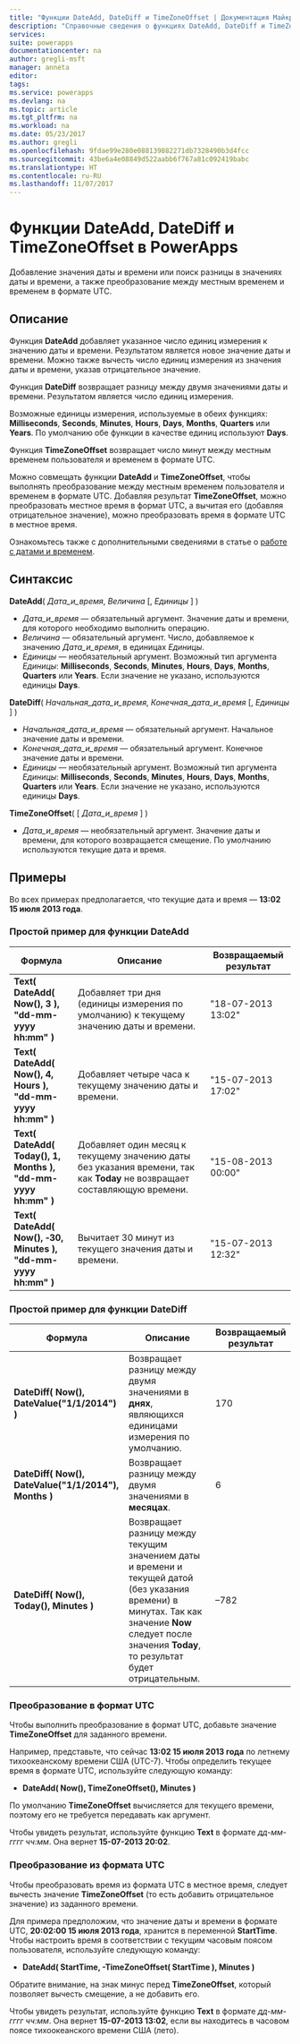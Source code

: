 ```yaml
---
title: "Функции DateAdd, DateDiff и TimeZoneOffset | Документация Майкрософт"
description: "Справочные сведения о функциях DateAdd, DateDiff и TimeZoneOffset в PowerApps, включая описание синтаксиса и примеры."
services: 
suite: powerapps
documentationcenter: na
author: gregli-msft
manager: anneta
editor: 
tags: 
ms.service: powerapps
ms.devlang: na
ms.topic: article
ms.tgt_pltfrm: na
ms.workload: na
ms.date: 05/23/2017
ms.author: gregli
ms.openlocfilehash: 9fdae99e280e088139882271db7328490b3d4fcc
ms.sourcegitcommit: 43be6a4e08849d522aabb6f767a81c092419babc
ms.translationtype: HT
ms.contentlocale: ru-RU
ms.lasthandoff: 11/07/2017
---
```

# <a name="dateadd-datediff-and-timezoneoffset-functions-in-powerapps"></a>Функции DateAdd, DateDiff и TimeZoneOffset в PowerApps
Добавление значения даты и времени или поиск разницы в значениях даты и времени, а также преобразование между местным временем и временем в формате UTC.

## <a name="description"></a>Описание
Функция **DateAdd** добавляет указанное число единиц измерения к значению даты и времени. Результатом является новое значение даты и времени. Можно также вычесть число единиц измерения из значения даты и времени, указав отрицательное значение.

Функция **DateDiff** возвращает разницу между двумя значениями даты и времени. Результатом является число единиц измерения.

Возможные единицы измерения, используемые в обеих функциях: **Milliseconds**, **Seconds**, **Minutes**, **Hours**, **Days**, **Months**, **Quarters** или **Years**.  По умолчанию обе функции в качестве единиц используют **Days**.

Функция **TimeZoneOffset** возвращает число минут между местным временем пользователя и временем в формате UTC.   

Можно совмещать функции **DateAdd** и **TimeZoneOffset**, чтобы выполнять преобразование между местным временем пользователя и временем в формате UTC.  Добавляя результат **TimeZoneOffset**, можно преобразовать местное время в формат UTC, а вычитая его (добавляя отрицательное значение), можно преобразовать время в формате UTC в местное время.

Ознакомьтесь также с дополнительными сведениями в статье о [работе с датами и временем](../show-text-dates-times.md).

## <a name="syntax"></a>Синтаксис
**DateAdd**( *Дата_и_время*, *Величина* [, *Единицы* ] )

* *Дата_и_время* — обязательный аргумент. Значение даты и времени, для которого необходимо выполнить операцию.
* *Величина* — обязательный аргумент. Число, добавляемое к значению *Дата_и_время*, в единицах *Единицы*.
* *Единицы* — необязательный аргумент. Возможный тип аргумента *Единицы*: **Milliseconds**, **Seconds**, **Minutes**, **Hours**, **Days**, **Months**, **Quarters** или **Years**.  Если значение не указано, используются единицы **Days**.

**DateDiff**( *Начальная_дата_и_время*, *Конечная_дата_и_время* [, *Единицы* ] )

* *Начальная_дата_и_время* — обязательный аргумент. Начальное значение даты и времени.
* *Конечная_дата_и_время* — обязательный аргумент. Конечное значение даты и времени.
* *Единицы* — необязательный аргумент. Возможный тип аргумента *Единицы*: **Milliseconds**, **Seconds**, **Minutes**, **Hours**, **Days**, **Months**, **Quarters** или **Years**.  Если значение не указано, используются единицы **Days**.

**TimeZoneOffset**( [ *Дата_и_время* ] )

* *Дата_и_время* — необязательный аргумент.  Значение даты и времени, для которого возвращается смещение.  По умолчанию используются текущие дата и время.

## <a name="examples"></a>Примеры
Во всех примерах предполагается, что текущие дата и время — **13:02 15 июля 2013 года**.

### <a name="simple-dateadd"></a>Простой пример для функции DateAdd
| Формула | Описание | Возвращаемый результат |
| --- | --- | --- |
| **Text( DateAdd( Now(), 3 ),<br>"dd-mm-yyyy hh:mm" )** |Добавляет три дня (единицы измерения по умолчанию) к текущему значению даты и времени. |"18-07-2013 13:02" |
| **Text( DateAdd( Now(), 4, Hours ),<br>"dd-mm-yyyy hh:mm" )** |Добавляет четыре часа к текущему значению даты и времени. |"15-07-2013 17:02" |
| **Text( DateAdd( Today(), 1, Months ),<br>"dd-mm-yyyy hh:mm" )** |Добавляет один месяц к текущему значению даты без указания времени, так как **Today** не возвращает составляющую времени. |"15-08-2013 00:00" |
| **Text( DateAdd( Now(), &#8209;30, Minutes ),<br>"dd-mm-yyyy hh:mm" )** |Вычитает 30 минут из текущего значения даты и времени. |"15-07-2013 12:32" |

### <a name="simple-datediff"></a>Простой пример для функции DateDiff
| Формула | Описание | Возвращаемый результат |
| --- | --- | --- |
| **DateDiff( Now(), DateValue("1/1/2014") )** |Возвращает разницу между двумя значениями в **днях**, являющихся единицами измерения по умолчанию. |170 |
| **DateDiff( Now(), DateValue("1/1/2014"), Months )** |Возвращает разницу между двумя значениями в **месяцах**. |6 |
| **DateDiff( Now(), Today(), Minutes )** |Возвращает разницу между текущим значением даты и времени и текущей датой (без указания времени) в минутах.  Так как значение **Now** следует после значения **Today**, то результат будет отрицательным. |–782 |

### <a name="converting-to-utc"></a>Преобразование в формат UTC
Чтобы выполнить преобразование в формат UTC, добавьте значение **TimeZoneOffset** для заданного времени.  

Например, представьте, что сейчас **13:02 15 июля 2013 года** по летнему тихоокеанскому времени США (UTC-7).  Чтобы определить текущее время в формате UTC, используйте следующую команду:

* **DateAdd( Now(), TimeZoneOffset(), Minutes )**

По умолчанию **TimeZoneOffset** вычисляется для текущего времени, поэтому его не требуется передавать как аргумент.

Чтобы увидеть результат, используйте функцию **Text** в формате *дд-мм-гггг чч:мм*. Она вернет **15-07-2013 20:02**.

### <a name="converting-from-utc"></a>Преобразование из формата UTC
Чтобы преобразовать время из формата UTC в местное время, следует вычесть значение **TimeZoneOffset** (то есть добавить отрицательное значение) из заданного времени.

Для примера предположим, что значение даты и времени в формате UTC, **20:02:00 15 июля 2013 года**, хранится в переменной **StartTime**. Чтобы настроить время в соответствии с текущим часовым поясом пользователя, используйте следующую команду:

* **DateAdd( StartTime, -TimeZoneOffset( StartTime ), Minutes )**

Обратите внимание, на знак минус перед **TimeZoneOffset**, который позволяет вычесть смещение, а не добавить его.

Чтобы увидеть результат, используйте функцию **Text** в формате *дд-мм-гггг чч:мм*. Она вернет **15-07-2013 13:02**, если вы находитесь в часовом поясе тихоокеанского времени США (лето).

